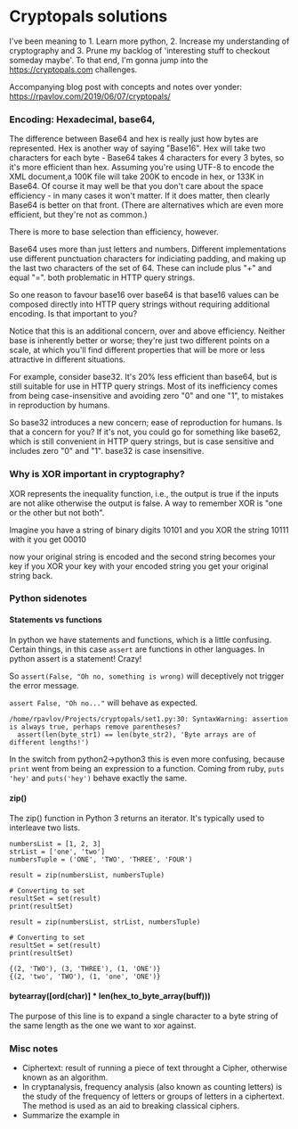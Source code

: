 # Cryptopals solutions

I've been meaning to 1. Learn more python, 2. Increase my understanding of cryptography and 3. Prune my backlog of 'interesting stuff to checkout someday maybe'. To that end, I'm gonna jump into the https://cryptopals.com challenges.

Accompanying blog post with concepts and notes over yonder: https://rpavlov.com/2019/06/07/cryptopals/

### Encoding: Hexadecimal, base64,

The difference between Base64 and hex is really just how bytes are represented. Hex is another way of saying "Base16". Hex will take two characters for each byte - Base64 takes 4 characters for every 3 bytes, so it's more efficient than hex. Assuming you're using UTF-8 to encode the XML document,a 100K file will take 200K to encode in hex, or 133K in Base64. Of course it may well be that you don't care about the space efficiency - in many cases it won't matter. If it does matter, then clearly Base64 is better on that front. (There are alternatives which are even more efficient, but they're not as common.)

There is more to base selection than efficiency, however.

Base64 uses more than just letters and numbers. Different implementations use different punctuation characters for indiciating padding, and making up the last two characters of the set of 64. These can include plus "+" and equal "=". both problematic in HTTP query strings.

So one reason to favour base16 over base64 is that base16 values can be composed directly into HTTP query strings without requiring additional encoding. Is that important to you?

Notice that this is an additional concern, over and above efficiency. Neither base is inherently better or worse; they're just two different points on a scale, at which you'll find different properties that will be more or less attractive in different situations.

For example, consider base32. It's 20% less efficient than base64, but is still suitable for use in HTTP query strings. Most of its inefficiency comes from being case-insensitive and avoiding zero "0" and one "1", to mistakes in reproduction by humans.

So base32 introduces a new concern; ease of reproduction for humans. Is that a concern for you? If it's not, you could go for something like base62, which is still convenient in HTTP query strings, but is case sensitive and includes zero "0" and "1". base32 is case insensitive.

### Why is XOR important in cryptography?
XOR represents the inequality function, i.e., the output is true if the inputs are not alike otherwise the output is false. A way to remember XOR is "one or the other but not both".

Imagine you have a string of binary digits 10101 and you XOR the string 10111 with it you get 00010

now your original string is encoded and the second string becomes your key if you XOR your key with your encoded string you get your original string back.

### Python sidenotes

#### Statements vs functions

In python we have statements and functions, which is a little confusing. Certain things, in this case
`assert` are functions in other languages. In python assert is a statement! Crazy!

So `assert(False, "Oh no, something is wrong)` will deceptively not trigger the error message.

`assert False, "Oh no..."` will behave as expected.

```
/home/rpavlov/Projects/cryptopals/set1.py:30: SyntaxWarning: assertion is always true, perhaps remove parentheses?
  assert(len(byte_str1) == len(byte_str2), 'Byte arrays are of different lengths!')
 ```

In the switch from python2->python3 this is even more confusing, because `print` went from being an expression to a function. Coming from ruby, `puts 'hey'` and `puts('hey')` behave exactly the same.

#### zip()

The zip() function in Python 3 returns an iterator. It's typically used to interleave two lists.

```
numbersList = [1, 2, 3]
strList = ['one', 'two']
numbersTuple = ('ONE', 'TWO', 'THREE', 'FOUR')

result = zip(numbersList, numbersTuple)

# Converting to set
resultSet = set(result)
print(resultSet)

result = zip(numbersList, strList, numbersTuple)

# Converting to set
resultSet = set(result)
print(resultSet)
```

```
{(2, 'TWO'), (3, 'THREE'), (1, 'ONE')}
{(2, 'two', 'TWO'), (1, 'one', 'ONE')}
```

#### bytearray([ord(char)] * len(hex_to_byte_array(buff)))

The purpose of this line is to expand a single character to a byte string of the same length as the one we want to xor against.

### Misc notes

* Ciphertext: result of running a piece of text throught a Cipher, otherwise known as an algorithm.
* In cryptanalysis, frequency analysis (also known as counting letters) is the study of the frequency of letters or groups of letters in a ciphertext. The method is used as an aid to breaking classical ciphers.
* Summarize the example in